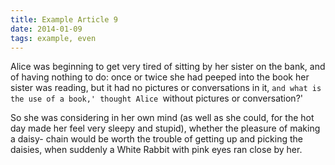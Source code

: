 ```yaml
---
title: Example Article 9
date: 2014-01-09
tags: example, even
---
```


Alice was beginning to get very tired of sitting by her sister on the bank, and of having nothing to do: once or twice she had peeped into the book her sister was reading, but it had no pictures or conversations in it, `and what is the use of a book,' thought Alice `without pictures or conversation?'

So she was considering in her own mind (as well as she could, for the hot day made her feel very sleepy and stupid), whether the pleasure of making a daisy- chain would be worth the trouble of getting up and picking the daisies, when suddenly a White Rabbit with pink eyes ran close by her.


